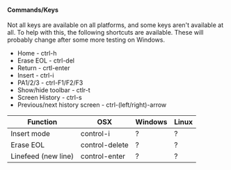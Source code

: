 #### Commands/Keys
Not all keys are available on all platforms, and some keys aren't available at all. To help with this, the following shortcuts are available. These will probably change after some more testing on Windows.
* Home - ctrl-h
* Erase EOL - ctrl-del
* Return - crtl-enter
* Insert - ctrl-i
* PA1/2/3 - ctrl-F1/F2/F3
* Show/hide toolbar - ctlr-t
* Screen History - ctrl-s
* Previous/next history screen - ctrl-(left/right)-arrow

| Function                  | OSX             | Windows         | Linux           |
|---------------------------|-----------------|-----------------|-----------------|
|Insert mode                | control-i       | ?               | ?               |
|Erase EOL                  | control-delete  | ?               | ?               |
|Linefeed (new line)        | control-enter   | ?               | ?               |
